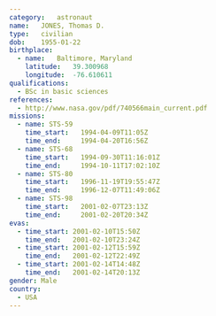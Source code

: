```yaml
---
category:	astronaut
name:	JONES, Thomas D.
type:	civilian
dob:	1955-01-22
birthplace:
  - name:	Baltimore, Maryland
    latitude:	39.300968
    longitude:	-76.610611
qualifications:
  - BSc in basic sciences
references:
  - http://www.nasa.gov/pdf/740566main_current.pdf
missions:
  - name: STS-59
    time_start:   1994-04-09T11:05Z
    time_end:     1994-04-20T16:56Z
  - name: STS-68
    time_start:   1994-09-30T11:16:01Z
    time_end:     1994-10-11T17:02:10Z
  - name: STS-80
    time_start:   1996-11-19T19:55:47Z
    time_end:     1996-12-07T11:49:06Z
  - name: STS-98
    time_start:   2001-02-07T23:13Z
    time_end:     2001-02-20T20:34Z
evas:
  - time_start: 2001-02-10T15:50Z
    time_end:   2001-02-10T23:24Z
  - time_start: 2001-02-12T15:59Z
    time_end:   2001-02-12T22:49Z
  - time_start: 2001-02-14T14:48Z
    time_end:   2001-02-14T20:13Z
gender:	Male
country:
  - USA
---
```

